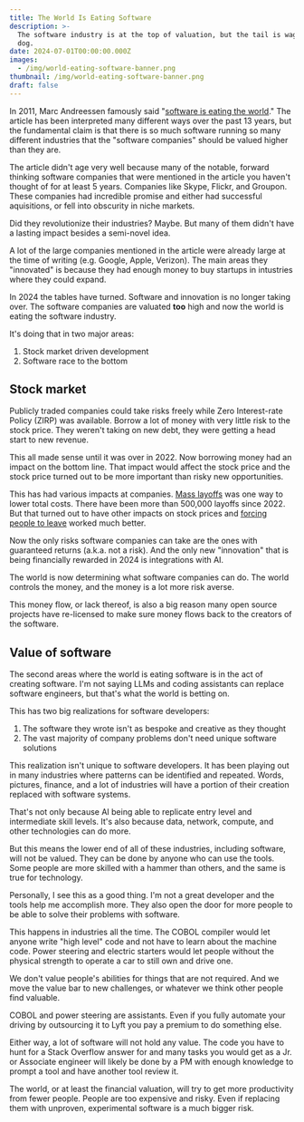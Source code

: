 ```yaml
---
title: The World Is Eating Software
description: >-
  The software industry is at the top of valuation, but the tail is wagging the
  dog.
date: 2024-07-01T00:00:00.000Z
images:
  - /img/world-eating-software-banner.png
thumbnail: /img/world-eating-software-banner.png
draft: false
---
```

In 2011, Marc Andreessen famously said "[software is eating the world](https://a16z.com/why-software-is-eating-the-world/)."
The article has been interpreted many different ways over the past 13 years, but the fundamental claim is that there is so much software running so many different industries that the "software companies" should be valued higher than they are.

The article didn't age very well because many of the notable, forward thinking software companies that were mentioned in the article you haven't thought of for at least 5 years.
Companies like Skype, Flickr, and Groupon.
These companies had incredible promise and either had successful aquisitions, or fell into obscurity in niche markets.

Did they revolutionize their industries?
Maybe.
But many of them didn't have a lasting impact besides a semi-novel idea.

A lot of the large companies mentioned in the article were already large at the time of writing (e.g. Google, Apple, Verizon).
The main areas they "innovated" is because they had enough money to buy startups in intustries where they could expand.

In 2024 the tables have turned.
Software and innovation is no longer taking over.
The software companies are valuated **too** high and now the world is eating the software industry.

It's doing that in two major areas:

1. Stock market driven development
1. Software race to the bottom

## Stock market

Publicly traded companies could take risks freely while Zero Interest-rate Policy (ZIRP) was available.
Borrow a lot of money with very little risk to the stock price.
They weren't taking on new debt, they were getting a head start to new revenue.

This all made sense until it was over in 2022.
Now borrowing money had an impact on the bottom line.
That impact would affect the stock price and the stock price turned out to be more important than risky new opportunities.

This has had various impacts at companies.
[Mass layoffs](https://layoffs.fyi) was one way to lower total costs.
There have been more than 500,000 layoffs since 2022.
But that turned out to have other impacts on stock prices and [forcing people to leave](https://justingarrison.com/blog/2023-12-30-amazons-silent-sacking/) worked much better.

Now the only risks software companies can take are the ones with guaranteed returns (a.k.a. not a risk).
And the only new "innovation" that is being financially rewarded in 2024 is integrations with AI.

The world is now determining what software companies can do.
The world controls the money, and the money is a lot more risk averse.

This money flow, or lack thereof, is also a big reason many open source projects have re-licensed to make sure money flows back to the creators of the software.

## Value of software

The second areas where the world is eating software is in the act of creating software.
I'm not saying LLMs and coding assistants can replace software engineers, but that's what the world is betting on.

This has two big realizations for software developers:

1. The software they wrote isn't as bespoke and creative as they thought
1. The vast majority of company problems don't need unique software solutions

This realization isn't unique to software developers.
It has been playing out in many industries where patterns can be identified and repeated.
Words, pictures, finance, and a lot of industries will have a portion of their creation replaced with software systems.

That's not only because AI being able to replicate entry level and intermediate skill levels.
It's also because data, network, compute, and other technologies can do more.

But this means the lower end of all of these industries, including software, will not be valued.
They can be done by anyone who can use the tools.
Some people are more skilled with a hammer than others, and the same is true for technology.

Personally, I see this as a good thing.
I'm not a great developer and the tools help me accomplish more.
They also open the door for more people to be able to solve their problems with software.

This happens in industries all the time.
The COBOL compiler would let anyone write "high level" code and not have to learn about the machine code.
Power steering and electric starters would let people without the physical strength to operate a car to still own and drive one.

We don't value people's abilities for things that are not required.
And we move the value bar to new challenges, or whatever we think other people find valuable.

COBOL and power steering are assistants.
Even if you fully automate your driving by outsourcing it to Lyft you pay a premium to do something else.

Either way, a lot of software will not hold any value.
The code you have to hunt for a Stack Overflow answer for and many tasks you would get as a Jr. or Associate engineer will likely be done by a PM with enough knowledge to prompt a tool and have another tool review it.

The world, or at least the financial valuation, will try to get more productivity from fewer people.
People are too expensive and risky.
Even if replacing them with unproven, experimental software is a much bigger risk.

